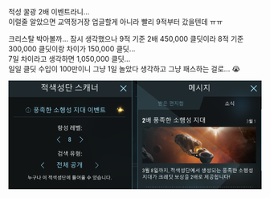 적성 꿀광 2배 이벤트라니...  
이럴줄 알았으면 교역정거장 업글할게 아니라 빨리 9적부터 갔을텐데 ㅠㅠ  

크리스탈 박아볼까... 잠시 생각했으나
9적 기준 2배 450,000 클딧이라 8적 기준 300,000 클딧이랑 차이가 150,000 클딧...  
7일 차이라고 생각하면 1,050,000 클딧...  
일일 클딧 수입이 100만이니 그냥 1일 놀았다 생각하고 그냥 패스하는 걸로... :sob:    

![](../assets/20210302_Croid_Event.PNG)  
